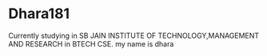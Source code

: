 # Dhara181
Currently studying in SB JAIN INSTITUTE OF TECHNOLOGY,MANAGEMENT AND RESEARCH in BTECH CSE.
my name is dhara
